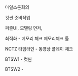 마일스톤회의

컷씬 준비작업 



퍼즐UI, 모델링 먼저, 




최적화 - 메모리 체크 
메모리체크 툴


NCTZ
타임라인 - 동영상 플레이 체크 





BTSW1 - 컷씬 



BTSW2 - 



